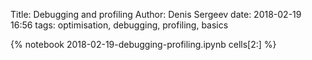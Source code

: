 Title: Debugging and profiling
Author: Denis Sergeev
date: 2018-02-19 16:56
tags: optimisation, debugging, profiling, basics

{% notebook 2018-02-19-debugging-profiling.ipynb cells[2:] %}